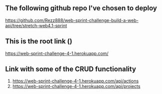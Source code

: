 <!-- Find project link below which I have deployed in Heroku: -->

## The following github repo I've chosen to deploy
https://github.com/Rezz888/web-sprint-challenge-build-a-web-api/tree/stretch-web4.1-sprint

## This is the root link ()
https://web-sprint-challenge-4-1.herokuapp.com/

## Link with some of the CRUD functionality

1. https://web-sprint-challenge-4-1.herokuapp.com/api/actions
2. https://web-sprint-challenge-4-1.herokuapp.com/api/projects

